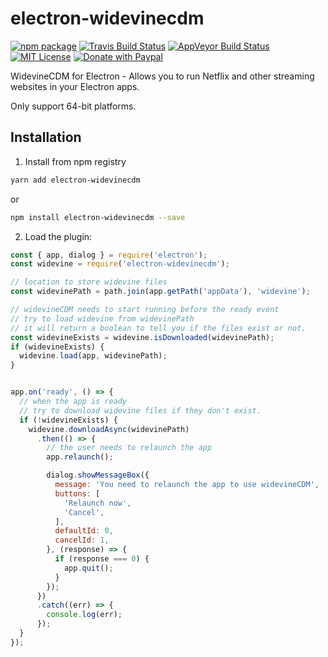 # electron-widevinecdm

[![npm package](https://img.shields.io/npm/v/electron-widevinecdm.svg)](https://www.npmjs.org/package/electron-widevinecdm)
[![Travis Build Status](https://travis-ci.org/webcatalog/electron-widevinecdm.svg?branch=master)](https://travis-ci.org/webcatalog/electron-widevinecdm)
[![AppVeyor Build Status](https://ci.appveyor.com/api/projects/status/github/webcatalog/electron-widevinecdm?branch=master&svg=true)](https://ci.appveyor.com/project/webcatalog/electron-widevinecdm/branch/master)
[![MIT License](http://img.shields.io/:license-mit-blue.svg)](https://github.com/webcatalog/electron-widevinecdm/blob/master/LICENSE)
[![Donate with Paypal](https://img.shields.io/badge/Donate-PayPal-green.svg)](https://www.paypal.com/cgi-bin/webscr?cmd=_donations&business=JZ2Y4F47ZMGHE&lc=US&item_name=electron-widevinecdm&item_number=webcatalog&currency_code=USD)

WidevineCDM for Electron - Allows you to run Netflix and other streaming websites in your Electron apps.

Only support 64-bit platforms.

## Installation
1. Install from npm registry
  ```bash
  yarn add electron-widevinecdm
  ```
  or
  ```bash
  npm install electron-widevinecdm --save
  ```
2. Load the plugin:
  ```js
  const { app, dialog } = require('electron');
  const widevine = require('electron-widevinecdm');

  // location to store widevine files
  const widevinePath = path.join(app.getPath('appData'), 'widevine');

  // widevineCDM needs to start running before the ready event
  // try to load widevine from widevinePath
  // it will return a boolean to tell you if the files exist or not.
  const widevineExists = widevine.isDownloaded(widevinePath);
  if (widevineExists) {
    widevine.load(app, widevinePath);
  }


  app.on('ready', () => {
    // when the app is ready
    // try to download widevine files if they don't exist.
    if (!widevineExists) {
      widevine.downloadAsync(widevinePath)
        .then(() => {
          // the user needs to relaunch the app
          app.relaunch();

          dialog.showMessageBox({
            message: 'You need to relaunch the app to use widevineCDM',
            buttons: [
              'Relaunch now',
              'Cancel',
            ],
            defaultId: 0,
            cancelId: 1,
          }, (response) => {
            if (response === 0) {
              app.quit();
            }
          });
        })
        .catch((err) => {
          console.log(err);
        });
    }
  });
  ```

